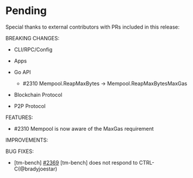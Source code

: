 # Pending

Special thanks to external contributors with PRs included in this release:

BREAKING CHANGES:

* CLI/RPC/Config

* Apps

* Go API
  * \#2310 Mempool.ReapMaxBytes -> Mempool.ReapMaxBytesMaxGas
* Blockchain Protocol

* P2P Protocol


FEATURES:
  * \#2310 Mempool is now aware of the MaxGas requirement

IMPROVEMENTS:

BUG FIXES:
- [tm-bench] [\#2369](https://github.com/tendermint/tendermint/issues/2369) [tm-bench] does not respond to CTRL-C(@bradyjoestar)
